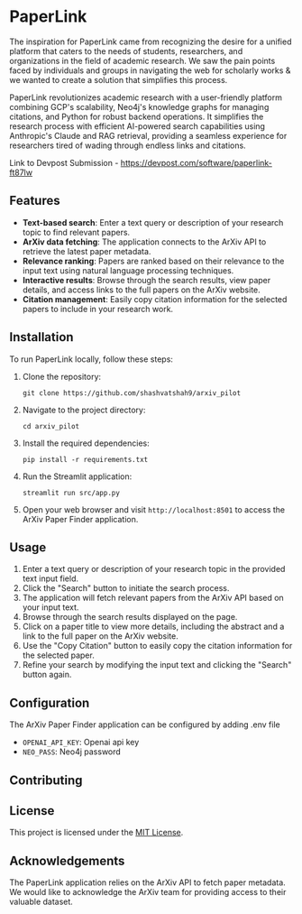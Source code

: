 # PaperLink

The inspiration for PaperLink came from recognizing the desire for a unified platform that caters to the needs of students, researchers, and organizations in the field of academic research. We saw the pain points faced by individuals and groups in navigating the web for scholarly works & we wanted to create a solution that simplifies this process.

PaperLink revolutionizes academic research with a user-friendly platform combining GCP's scalability, Neo4j's knowledge graphs for managing citations, and Python for robust backend operations. It simplifies the research process with efficient AI-powered search capabilities using Anthropic's Claude and RAG retrieval, providing a seamless experience for researchers tired of wading through endless links and citations.

Link to Devpost Submission - https://devpost.com/software/paperlink-ft87lw

## Features

- **Text-based search**: Enter a text query or description of your research topic to find relevant papers.
- **ArXiv data fetching**: The application connects to the ArXiv API to retrieve the latest paper metadata.
- **Relevance ranking**: Papers are ranked based on their relevance to the input text using natural language processing techniques.
- **Interactive results**: Browse through the search results, view paper details, and access links to the full papers on the ArXiv website.
- **Citation management**: Easily copy citation information for the selected papers to include in your research work.

## Installation

To run PaperLink locally, follow these steps:

1. Clone the repository:

   ```
   git clone https://github.com/shashvatshah9/arxiv_pilot
   ```

2. Navigate to the project directory:

   ```
   cd arxiv_pilot
   ```

3. Install the required dependencies:

   ```
   pip install -r requirements.txt
   ```

4. Run the Streamlit application:

   ```
   streamlit run src/app.py
   ```

5. Open your web browser and visit `http://localhost:8501` to access the ArXiv Paper Finder application.

## Usage

1. Enter a text query or description of your research topic in the provided text input field.
2. Click the "Search" button to initiate the search process.
3. The application will fetch relevant papers from the ArXiv API based on your input text.
4. Browse through the search results displayed on the page.
5. Click on a paper title to view more details, including the abstract and a link to the full paper on the ArXiv website.
6. Use the "Copy Citation" button to easily copy the citation information for the selected paper.
7. Refine your search by modifying the input text and clicking the "Search" button again.

## Configuration

The ArXiv Paper Finder application can be configured by adding .env file

- `OPENAI_API_KEY`: Openai api key
- `NEO_PASS`: Neo4j password


## Contributing


## License

This project is licensed under the [MIT License](LICENSE).

## Acknowledgements

The PaperLink application relies on the ArXiv API to fetch paper metadata. We would like to acknowledge the ArXiv team for providing access to their valuable dataset.
